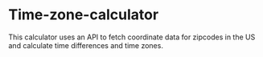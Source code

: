 # Time-zone-calculator

This calculator uses an API to fetch coordinate data for zipcodes in the US and calculate time differences and time zones. 
